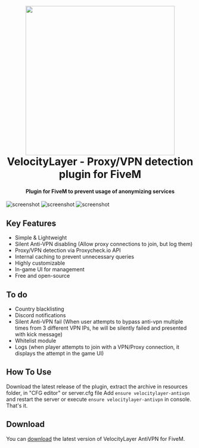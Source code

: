 <h1 align="center">
  <br>
  <img src="https://cdn.networklayer.net/velocitylayer/blogo-light.png" width="400">
  <br>
  VelocityLayer - Proxy/VPN detection plugin for FiveM
  <br>
</h1>

<h4 align="center">Plugin for FiveM to prevent usage of anonymizing services </h4>

![screenshot](https://i.imgur.com/ELA6i9Y.png)
![screenshot](https://i.imgur.com/3Aknhk7.png)
![screenshot](https://i.imgur.com/KPmSn9D.png)

## Key Features

* Simple & Lightweight
* Silent Anti-VPN disabling (Allow proxy connections to join, but log them)
* Proxy/VPN detection via Proxycheck.io API
* Internal caching to prevent unnecessary queries
* Highly customizable
* In-game UI for management
* Free and open-source

## To do

* Country blacklisting
* Discord notifications
* Silent Anti-VPN fail (When user attempts to bypass anti-vpn multiple times from 3 different VPN IPs, he will be silently failed and presented with kick message)
* Whitelist module
* Logs (when player attempts to join with a VPN/Proxy connection, it displays the attempt in the game UI)

## How To Use

Download the latest release of the plugin, extract the archive in resources folder, in "CFG editor" or server.cfg file
Add `ensure velocitylayer-antivpn` and restart the server or execute `ensure velocitylayer-antivpn` in console. That's it.

## Download

You can [download](https://github.com/MeowKatinas/velocitylayer-fivem-antivpn/releases/tag/latest) the latest version of VelocityLayer AntiVPN for FiveM.

